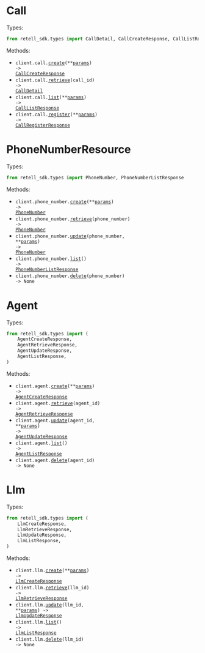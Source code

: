 # Call

Types:

```python
from retell_sdk.types import CallDetail, CallCreateResponse, CallListResponse, CallRegisterResponse
```

Methods:

- <code title="post /create-phone-call">client.call.<a href="./src/retell_sdk/resources/call.py">create</a>(\*\*<a href="src/retell_sdk/types/call_create_params.py">params</a>) -> <a href="./src/retell_sdk/types/call_create_response.py">CallCreateResponse</a></code>
- <code title="get /get-call/{call_id}">client.call.<a href="./src/retell_sdk/resources/call.py">retrieve</a>(call_id) -> <a href="./src/retell_sdk/types/call_detail.py">CallDetail</a></code>
- <code title="get /list-calls">client.call.<a href="./src/retell_sdk/resources/call.py">list</a>(\*\*<a href="src/retell_sdk/types/call_list_params.py">params</a>) -> <a href="./src/retell_sdk/types/call_list_response.py">CallListResponse</a></code>
- <code title="post /register-call">client.call.<a href="./src/retell_sdk/resources/call.py">register</a>(\*\*<a href="src/retell_sdk/types/call_register_params.py">params</a>) -> <a href="./src/retell_sdk/types/call_register_response.py">CallRegisterResponse</a></code>

# PhoneNumberResource

Types:

```python
from retell_sdk.types import PhoneNumber, PhoneNumberListResponse
```

Methods:

- <code title="post /create-phone-number">client.phone_number.<a href="./src/retell_sdk/resources/phone_number.py">create</a>(\*\*<a href="src/retell_sdk/types/phone_number_create_params.py">params</a>) -> <a href="./src/retell_sdk/types/phone_number.py">PhoneNumber</a></code>
- <code title="get /get-phone-number/{phone_number}">client.phone_number.<a href="./src/retell_sdk/resources/phone_number.py">retrieve</a>(phone_number) -> <a href="./src/retell_sdk/types/phone_number.py">PhoneNumber</a></code>
- <code title="patch /update-phone-number/{phone_number}">client.phone_number.<a href="./src/retell_sdk/resources/phone_number.py">update</a>(phone_number, \*\*<a href="src/retell_sdk/types/phone_number_update_params.py">params</a>) -> <a href="./src/retell_sdk/types/phone_number.py">PhoneNumber</a></code>
- <code title="get /list-phone-number">client.phone_number.<a href="./src/retell_sdk/resources/phone_number.py">list</a>() -> <a href="./src/retell_sdk/types/phone_number_list_response.py">PhoneNumberListResponse</a></code>
- <code title="delete /delete-phone-number/{phone_number}">client.phone_number.<a href="./src/retell_sdk/resources/phone_number.py">delete</a>(phone_number) -> None</code>

# Agent

Types:

```python
from retell_sdk.types import (
    AgentCreateResponse,
    AgentRetrieveResponse,
    AgentUpdateResponse,
    AgentListResponse,
)
```

Methods:

- <code title="post /create-agent">client.agent.<a href="./src/retell_sdk/resources/agent.py">create</a>(\*\*<a href="src/retell_sdk/types/agent_create_params.py">params</a>) -> <a href="./src/retell_sdk/types/agent_create_response.py">AgentCreateResponse</a></code>
- <code title="get /get-agent/{agent_id}">client.agent.<a href="./src/retell_sdk/resources/agent.py">retrieve</a>(agent_id) -> <a href="./src/retell_sdk/types/agent_retrieve_response.py">AgentRetrieveResponse</a></code>
- <code title="patch /update-agent/{agent_id}">client.agent.<a href="./src/retell_sdk/resources/agent.py">update</a>(agent_id, \*\*<a href="src/retell_sdk/types/agent_update_params.py">params</a>) -> <a href="./src/retell_sdk/types/agent_update_response.py">AgentUpdateResponse</a></code>
- <code title="get /list-agents">client.agent.<a href="./src/retell_sdk/resources/agent.py">list</a>() -> <a href="./src/retell_sdk/types/agent_list_response.py">AgentListResponse</a></code>
- <code title="delete /delete-agent/{agent_id}">client.agent.<a href="./src/retell_sdk/resources/agent.py">delete</a>(agent_id) -> None</code>

# Llm

Types:

```python
from retell_sdk.types import (
    LlmCreateResponse,
    LlmRetrieveResponse,
    LlmUpdateResponse,
    LlmListResponse,
)
```

Methods:

- <code title="post /create-retell-llm">client.llm.<a href="./src/retell_sdk/resources/llm.py">create</a>(\*\*<a href="src/retell_sdk/types/llm_create_params.py">params</a>) -> <a href="./src/retell_sdk/types/llm_create_response.py">LlmCreateResponse</a></code>
- <code title="get /get-retell-llm/{llm_id}">client.llm.<a href="./src/retell_sdk/resources/llm.py">retrieve</a>(llm_id) -> <a href="./src/retell_sdk/types/llm_retrieve_response.py">LlmRetrieveResponse</a></code>
- <code title="patch /update-retell-llm/{llm_id}">client.llm.<a href="./src/retell_sdk/resources/llm.py">update</a>(llm_id, \*\*<a href="src/retell_sdk/types/llm_update_params.py">params</a>) -> <a href="./src/retell_sdk/types/llm_update_response.py">LlmUpdateResponse</a></code>
- <code title="get /list-retell-llm">client.llm.<a href="./src/retell_sdk/resources/llm.py">list</a>() -> <a href="./src/retell_sdk/types/llm_list_response.py">LlmListResponse</a></code>
- <code title="delete /delete-retell-llm/{llm_id}">client.llm.<a href="./src/retell_sdk/resources/llm.py">delete</a>(llm_id) -> None</code>
